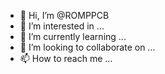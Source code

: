 - 👋 Hi, I’m @ROMPPCB
- 👀 I’m interested in ...
- 🌱 I’m currently learning ...
- 💞️ I’m looking to collaborate on ...
- 📫 How to reach me ...

<!---
ROMPPCB/ROMPPCB is a ✨ special ✨ repository because its `README.md` (this file) appears on your GitHub profile.
You can click the Preview link to take a look at your changes.
--->

